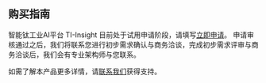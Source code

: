 ## 购买指南
智能钛工业AI平台 TI-Insight 目前处于试用申请阶段，请填写[立即申请](https://cloud.tencent.com/apply/p/nrba9i6uhe)。 
申请审核通过之后，我们将联系您进行初步需求确认与商务洽谈，完成初步需求评审与商务洽谈后，我们会有专业架构师与您联系。

如需了解本产品更多详情，请[联系我们](https://cloud.tencent.com/about/connect)获得支持。